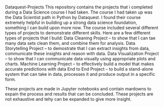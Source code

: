 Dataquest-Projects
This repository contains the projects that i completed during a Data Science course I had taken. The course I had taken up was the Data Scientist path in  Python by Dataquest. I found their course extremely helpful in building up a strong data science foundation, something I can build upon more now. The course included several different types of projects to demonstrate different skills. Here are a few different types of projects that I build:
Data Cleaning Project – to show that I can tae many data sets clean them, and combine them for analysis.
Data Storytelling Project – to demostrate that I can extract insights from data, communicate these insights and reason with data. 
Data Visualization Project – to show that I can communicate data visually using appropriate plots and charts.
Machine Learning Project – to effectively build a model that makes accurate predictions with data 
End to End Project – to build a stand-alone system that can take in data, processes it and produce output in a specific form.

These projects are made in Jupyter notebooks and contain mardowns to expain the process and results that can be concluded. These projects are not exhaustive and tehy can be expanded to give more insight. 
